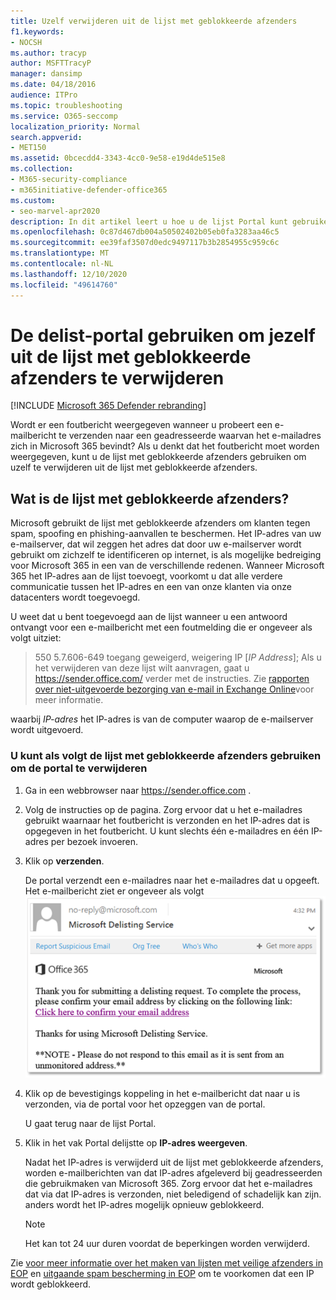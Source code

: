 ```yaml
---
title: Uzelf verwijderen uit de lijst met geblokkeerde afzenders
f1.keywords:
- NOCSH
ms.author: tracyp
author: MSFTTracyP
manager: dansimp
ms.date: 04/18/2016
audience: ITPro
ms.topic: troubleshooting
ms.service: O365-seccomp
localization_priority: Normal
search.appverid:
- MET150
ms.assetid: 0bcecdd4-3343-4cc0-9e58-e19d4de515e8
ms.collection:
- M365-security-compliance
- m365initiative-defender-office365
ms.custom:
- seo-marvel-apr2020
description: In dit artikel leert u hoe u de lijst Portal kunt gebruiken om uzelf te verwijderen uit de lijst met geblokkeerde afzenders in Microsoft 365.
ms.openlocfilehash: 0c87d467db004a50502402b05eb0fa3283aa46c5
ms.sourcegitcommit: ee39faf3507d0edc9497117b3b2854955c959c6c
ms.translationtype: MT
ms.contentlocale: nl-NL
ms.lasthandoff: 12/10/2020
ms.locfileid: "49614760"
---
```

# <a name="use-the-delist-portal-to-remove-yourself-from-the-blocked-senders-list"></a>De delist-portal gebruiken om jezelf uit de lijst met geblokkeerde afzenders te verwijderen

[!INCLUDE [Microsoft 365 Defender rebranding](../includes/microsoft-defender-for-office.md)]


Wordt er een foutbericht weergegeven wanneer u probeert een e-mailbericht te verzenden naar een geadresseerde waarvan het e-mailadres zich in Microsoft 365 bevindt? Als u denkt dat het foutbericht moet worden weergegeven, kunt u de lijst met geblokkeerde afzenders gebruiken om uzelf te verwijderen uit de lijst met geblokkeerde afzenders.

## <a name="what-is-the-blocked-senders-list"></a>Wat is de lijst met geblokkeerde afzenders?

Microsoft gebruikt de lijst met geblokkeerde afzenders om klanten tegen spam, spoofing en phishing-aanvallen te beschermen. Het IP-adres van uw e-mailserver, dat wil zeggen het adres dat door uw e-mailserver wordt gebruikt om zichzelf te identificeren op internet, is als mogelijke bedreiging voor Microsoft 365 in een van de verschillende redenen. Wanneer Microsoft 365 het IP-adres aan de lijst toevoegt, voorkomt u dat alle verdere communicatie tussen het IP-adres en een van onze klanten via onze datacenters wordt toegevoegd.

U weet dat u bent toegevoegd aan de lijst wanneer u een antwoord ontvangt voor een e-mailbericht met een foutmelding die er ongeveer als volgt uitziet:

> 550 5.7.606-649 toegang geweigerd, weigering IP [_IP Address_]; Als u het verwijderen van deze lijst wilt aanvragen, gaat u <https://sender.office.com/> verder met de instructies. Zie [rapporten over niet-uitgevoerde bezorging van e-mail in Exchange Online](https://docs.microsoft.com/Exchange/mail-flow-best-practices/non-delivery-reports-in-exchange-online/non-delivery-reports-in-exchange-online)voor meer informatie.

waarbij  _IP-adres_ het IP-adres is van de computer waarop de e-mailserver wordt uitgevoerd.

### <a name="to-use-delist-portal-to-remove-yourself-from-the-blocked-senders-list"></a>U kunt als volgt de lijst met geblokkeerde afzenders gebruiken om de portal te verwijderen

1. Ga in een webbrowser naar <https://sender.office.com> .

2. Volg de instructies op de pagina. Zorg ervoor dat u het e-mailadres gebruikt waarnaar het foutbericht is verzonden en het IP-adres dat is opgegeven in het foutbericht. U kunt slechts één e-mailadres en één IP-adres per bezoek invoeren.

3. Klik op **verzenden**.

    De portal verzendt een e-mailadres naar het e-mailadres dat u opgeeft. Het e-mailbericht ziet er ongeveer als volgt ![ uit: schermafbeelding van een e-mailbericht dat u ontvangt wanneer u een aanvraag indient via de portal voor delistren](../../media/bf13e4f7-f68c-4e46-baa7-b6ab4cfc13f3.png)

4. Klik op de bevestigings koppeling in het e-mailbericht dat naar u is verzonden, via de portal voor het opzeggen van de portal.

    U gaat terug naar de lijst Portal.

5. Klik in het vak Portal delijstte op **IP-adres weergeven**.

    Nadat het IP-adres is verwijderd uit de lijst met geblokkeerde afzenders, worden e-mailberichten van dat IP-adres afgeleverd bij geadresseerden die gebruikmaken van Microsoft 365. Zorg ervoor dat het e-mailadres dat via dat IP-adres is verzonden, niet beledigend of schadelijk kan zijn. anders wordt het IP-adres mogelijk opnieuw geblokkeerd.

    > [!NOTE]
    > Het kan tot 24 uur duren voordat de beperkingen worden verwijderd.

Zie [voor meer informatie over het maken van lijsten met veilige afzenders in EOP](create-safe-sender-lists-in-office-365.md) en [uitgaande spam bescherming in EOP](outbound-spam-controls.md) om te voorkomen dat een IP wordt geblokkeerd.
